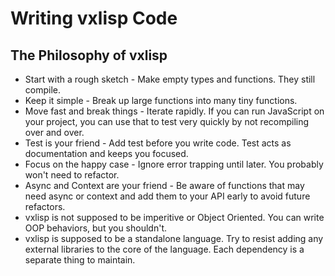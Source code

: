 # Writing vxlisp Code

## The Philosophy of vxlisp

* Start with a rough sketch - Make empty types and functions. They still compile.
* Keep it simple - Break up large functions into many tiny functions.
* Move fast and break things - Iterate rapidly. If you can run JavaScript on your project, you can use that to test very quickly by not recompiling over and over.
* Test is your friend - Add test before you write code. Test acts as documentation and keeps you focused.
* Focus on the happy case - Ignore error trapping until later. You probably won't need to refactor.
* Async and Context are your friend - Be aware of functions that may need async or context and add them to your API early to avoid future refactors.
* vxlisp is not supposed to be imperitive or Object Oriented. You can write OOP behaviors, but you shouldn't.
* vxlisp is supposed to be a standalone language. Try to resist adding any external libraries to the core of the language. Each dependency is a separate thing to maintain.
